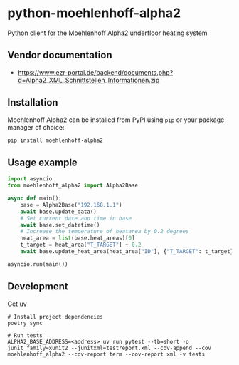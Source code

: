 # python-moehlenhoff-alpha2
Python client for the Moehlenhoff Alpha2 underfloor heating system

## Vendor documentation
- https://www.ezr-portal.de/backend/documents.php?d=Alpha2_XML_Schnittstellen_Informationen.zip

## Installation

Moehlenhoff Alpha2 can be installed from PyPI using `pip` or your package manager of choice:

``` bash
pip install moehlenhoff-alpha2
```

## Usage example

```python
import asyncio
from moehlenhoff_alpha2 import Alpha2Base

async def main():
    base = Alpha2Base("192.168.1.1")
    await base.update_data()
    # Set current date and time in base
    await base.set_datetime()
    # Increase the temperature of heatarea by 0.2 degrees
    heat_area = list(base.heat_areas)[0]
    t_target = heat_area["T_TARGET"] + 0.2
    await base.update_heat_area(heat_area["ID"], {"T_TARGET": t_target})

asyncio.run(main())
```

## Development
Get [uv](https://docs.astral.sh/uv/)
```
# Install project dependencies
poetry sync

# Run tests
ALPHA2_BASE_ADDRESS=<address> uv run pytest --tb=short -o junit_family=xunit2 --junitxml=testreport.xml --cov-append --cov moehlenhoff_alpha2 --cov-report term --cov-report xml -v tests
```
